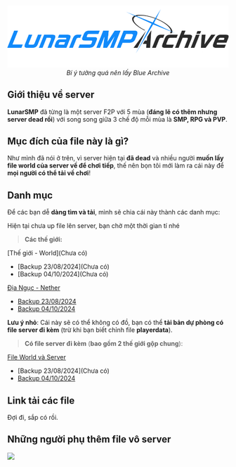 <p align="center">
  <img width="512px" height="auto" src="https://github.com/chezzakowo/LunarSMP-Archive/blob/main/assets/lunarsmp.png?raw=true"/><br/>
  <i>Bí ý tưởng quá nên lấy Blue Archive</i>
</p>

## Giới thiệu về server
**LunarSMP** đã từng là một server F2P với 5 mùa (**đáng lẽ có thêm nhưng server dead rồi**) với song song giữa 3 chế độ mỗi mùa là **SMP, RPG và PVP**.

## Mục đích của file này là gì?
Như mình đã nói ở trên, vì server hiện tại **đã dead** và nhiều người **muốn lấy file world của server về để chơi tiếp**, thế nên bọn tôi mới làm ra cái này để **mọi người có thể tải về chơi**!

## Danh mục

Để các bạn dễ **dàng tìm và tải**, mình sẽ chia cái này thành các danh mục:

Hiện tại chưa up file lên server, bạn chờ một thời gian tí nhé
> **Các thế giới:**

[Thế giới - World](Chưa có)

* [Backup 23/08/2024](Chưa có)
* [Backup 04/10/2024](Chưa có)

[Địa Ngục - Nether](https://github.com/chezzakowo/LunarSMP-Archive/releases/tag/Backup_1.0)

* [Backup 23/08/2024](https://github.com/chezzakowo/LunarSMP-Archive/releases/download/Backup_1.0/23_08_2024.7z)
* [Backup 04/10/2024](https://github.com/chezzakowo/LunarSMP-Archive/releases/download/Backup_1.0/04_10_2024.7z)


**Lưu ý nhỏ**: Cái này sẽ có thể không có đồ, bạn có thể **tải bản dự phòng có file server đi kèm** (trừ khi bạn biết chỉnh file **playerdata**).

> **Có file server đi kèm** (**bao gồm 2 thế giới gộp chung**):

[File World và Server](https://drive.google.com/drive/folders/1U8Yl2-n7FDezdiYuuW3Ao_92VZCW5tW6?usp=sharing)

* [Backup 23/08/2024](Chưa có)
* [Backup 04/10/2024](https://drive.usercontent.google.com/download?id=1o2Gq-wfwefSVhIgH0eNl5S-CzqGMnNG4&export=download&authuser=4&confirm=t&uuid=ed4b8c87-c361-4f54-b85a-6e90a2b8d0fc&at=AN_67v28ElEX8XdCbvXMfSyUo67M:1728308165115)

## Link tải các file

Đợi đi, sắp có rồi.

## Những người phụ thêm file vô server

<a href="https://github.com/chezzakowo/LunarSMP-Archive/graphs/contributors">
  <img src="https://contrib.rocks/image?repo=chezzakowo/LunarSMP-Archive" />
</a>
